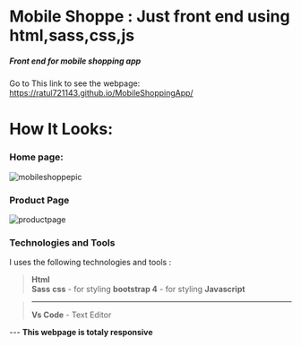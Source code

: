# Mobile Shoppe : Just front end using html,sass,css,js 
 ##### Front end for mobile shopping app
 
Go to This link to see the webpage:  https://ratul721143.github.io/MobileShoppingApp/

# How It Looks:  
### Home page:
![mobileshoppepic](https://user-images.githubusercontent.com/50637985/117121444-3894ec80-adb2-11eb-913a-7d4f0e9b7141.png)

### Product Page
![productpage](https://user-images.githubusercontent.com/50637985/117122281-5d3d9400-adb3-11eb-932a-d513f988b4b8.png)


### Technologies and Tools
I uses the following technologies and tools :
 > **Html**      
 > **Sass**
 > **css** - for styling
 > **bootstrap 4** - for styling
 > **Javascript**

 
 >****
 >**Vs Code** - Text Editor
 
 --- **This webpage is totaly responsive** 
